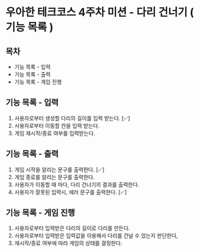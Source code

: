 # 우아한 테크코스 4주차 미션 - 다리 건너기 ( 기능 목록 ) 

## 목차 
- 기능 목록 - 입력
- 기능 목록 - 출력
- 기능 목록 - 게임 진행

## 기능 목록 - 입력
1. 사용자로부터 생성할 다리의 길이를 입력 받는다. [✅]
2. 사용자로부터 이동할 칸을 입력 받는다.
3. 게임 재시작/종료 여부를 입력받는다.

## 기능 목록 - 출력
1. 게임 시작을 알리는 문구를 출력한다. [✅]
2. 게임 종료를 알리는 문구를 출력한다.
3. 사용자가 이동할 때 마다, 다리 건너기의 결과를 출력한다.
4. 사용자가 잘못된 입력시, 에러 문구를 출력한다. [✅]

## 기능 목록 - 게임 진행 
1. 사용자로부터 입력받은 다리의 길이로 다리를 만든다.
2. 사용자로부터 입력받은 입력값을 이용해서 다리를 건널 수 았는지 판단한다,
3. 재시작/종료 여부에 따라 게임의 상태를 결정한다.